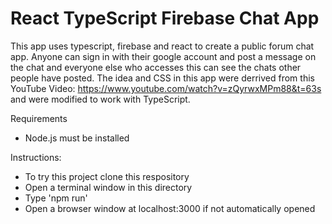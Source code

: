 # React TypeScript Firebase Chat App

This app uses typescript, firebase and react to create a public forum chat app.
Anyone can sign in with their google account and post a message on the chat and everyone else who accesses this can see the chats other people have posted.
The idea and CSS in this app were derrived from this YouTube Video: https://www.youtube.com/watch?v=zQyrwxMPm88&t=63s and were modified to work with TypeScript.

Requirements
  - Node.js must be installed

Instructions:
  - To try this project clone this respository
  - Open a terminal window in this directory
  - Type 'npm run'
  - Open a browser window at localhost:3000 if not automatically opened
